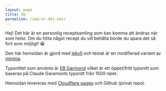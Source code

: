 ```yaml
---
layout: page
title: Om
permalink: /vad-är-det-här/
---
```


Hej! Det här är en personlig receptsamling som kan komma att ändras när som helst. Om du hitta något recept du vill behålla borde du spara det så fort som möjligt! 😁

Den här hemsidan är gjord med [jekyll][jekyllrb] och temat är en modifierad variant av [minima](https://github.com/jekyll/minima).

Typsnittet som använts är [EB Garmond](https://github.com/georgd/EB-Garamond) vilket är ett öppet/fritt typsnitt som baseras på Claude Garamonts typsnitt från 1500-talet.

Hemsidan levereras med [Cloudflare pages](https://pages.cloudflare.com/) och Github (privat repo).

[jekyllrb]: https://jekyllrb.com/
